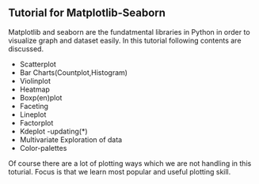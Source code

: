 ## Tutorial for Matplotlib-Seaborn ## 

Matplotlib and seaborn are the fundatmental libraries in Python in order to visualize graph and dataset easily.
In this tutorial following contents are discussed. 

- Scatterplot 
- Bar Charts(Countplot,Histogram) 
- Violinplot 
- Heatmap
- Boxp(en)plot
- Faceting 
- Lineplot 
- Factorplot
- Kdeplot -updating(*)
- Multivariate Exploration of data
- Color-palettes


Of course there are a lot of plotting ways which we are not handling in this toturial. 
Focus is that we learn most popular and useful plotting skill. 
